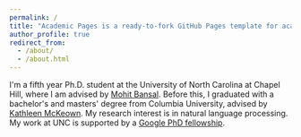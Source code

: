```yaml
---
permalink: /
title: "Academic Pages is a ready-to-fork GitHub Pages template for academic personal websites"
author_profile: true
redirect_from: 
  - /about/
  - /about.html
---
```


I'm a fifth year Ph.D. student at the University of North Carolina at Chapel Hill, where I am advised by [Mohit Bansal](http://www.cs.unc.edu/~mbansal/). Before this, I graduated with a bachelor's and masters' degree from Columbia University, advised by [Kathleen McKeown](http://www.cs.columbia.edu/~kathy/). My research interest is in natural language processing. My work at UNC is supported by a [Google PhD fellowship](https://research.google/programs-and-events/phd-fellowship/).
